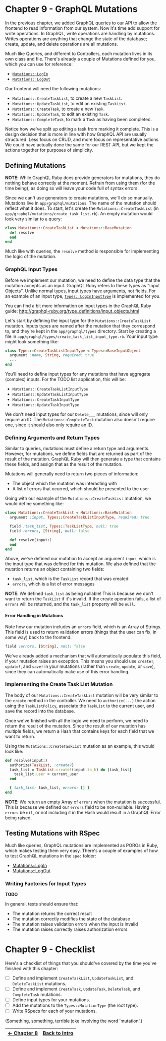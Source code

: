 # Chapter 9 - GraphQL Mutations
In the previous chapter, we added GraphQL queries to our API to allow the frontend to read information from our system.
Now it's time add support for write operations. In GraphQL, write operations are handling by mutations.
Writes operations are anything that change the state of the database;
create, update, and delete operations are all mutations.

Much like Queries, and different to Controllers, each mutation lives in its own class and file.
There's already a couple of Mutations defined for you, which you can use for reference:
 - [`Mutations::LogIn`](../app/graphql/mutations/log_in.rb)
 - [`Mutations::LogOut`](../app/graphql/mutations/log_out.rb)

Our frontend will need the following mutations:
 - `Mutations::CreateTaskList`, to create a new `TaskList`.
 - `Mutations::UpdateTaskList`, to edit an existing `TaskList`.
 - `Mutations::CreateTask`, to create a new `Task`.
 - `Mutations::UpdateTask`, to edit an existing `Task`.
 - `Mutations::CompleteTask`, to mark a `Task` as having been completed.

Notice how we've split up editing a task from marking it complete. This is a design decision that is more in line with
how GraphQL API are usually structured. Less focus on CRUD, and more focus on representative actions.
We could have actually done the same for our REST API, but we kept the actions together for purposes of simplicity.

## Defining Mutations

**NOTE**: While GraphQL Ruby does provide generators for mutations, they do nothing behave correctly at the moment.
Refrain from using them (for the time being), as doing so will leave your code full of syntax errors.

Since we can't use generators to create mutations, we'll do so manually. Mutations live in `app/graphql/mutations`.
The name of the mutation should reflect what it does.
To start, let's create the `Mutations::CreateTaskList` (in `app/graphql/mutations/create_task_list.rb`).
An empty mutation would look very similar to a query:

```ruby
class Mutations::CreateTaskList < Mutations::BaseMutation
  def resolve
  end
end
```

Much like with queries, the `resolve` method is responsible for implementing the logic of the mutation.

### GraphQL Input Types
Before we implement our mutation, we need to define the data type that the mutation accepts as an input.
GraphQL Ruby refers to these types as "Input Objects". Unlike normal types, input types have arguments, not fields.
For an example of an input type, [`Types::LogInInputType`](../app/graphql/types/log_in_input_type.rb) is implemented for you.

You can find a bit more information on input types in the GraphQL Ruby guide:
http://graphql-ruby.org/type_definitions/input_objects.html

Let's start by defining the input type for the `Mutations::CreateTaskList` mutation.
Inputs types are named after the mutation that they correspond to, and they're kept in the `app/graphql/types` directory.
Start by creating a file in `app/graphql/types/create_task_list_input_type.rb`. Your input type might look something like:

```ruby
class Types::CreateTaskListInputType < Types::BaseInputObject
  argument :name, String, required: true
  ...
end
```

You'll need to define input types for any mutations that have aggregate (complex) inputs.
For the TODO list application, this will be:
 - `Mutations::CreateTaskListInputType`
 - `Mutations::UpdateTaskListInputType`
 - `Mutations::CreateTaskInputType`
 - `Mutations::UpdateTaskInputType`

We don't need input types for our `Delete___` mutations, since will only require an ID.
The `Mutations::CompleteTask` mutation also doesn't require one, since it should also only require an ID.

### Defining Arguments and Return Types
Similar to queries, mutations must define a return type and arguments. However, for mutations, we define fields that
are returned as part of the result of the mutation. GraphQL Ruby will then generate a type that contains these fields,
and assign that as the result of the mutation.

Mutations will generally need to return two pieces of information:
 - The object which the mutation was interacting with
 - A list of errors that ocurred, which should be presented to the user

Going with our example of the `Mutations::CreateTaskList` mutation, we would define something like:

```ruby
class Mutations::CreateTaskList < Mutations::BaseMutation
  argument :input, Types::CreateTaskListInputType, required: true

  field :task_list, Types::TaskListType, null: true
  field :errors, [String], null: false

  def resolve(input:)
  end
end
```

Above, we've defined our mutation to accept an argument `input`, which is the input type that was defined for this mutation.
We also defined that the mutation returns an object containing two fields:
 - `task_list`, which is the `TaskList` record that was created
 - `errors`, which is a list of error messages

**NOTE**: We defined `task_list` as being nullable! This is because we don't want to return the `TaskList` if it's invalid.
If the create operation fails, a list of `errors` will be returned, and the `task_list` property will be `null`.

#### Error Handling in Mutations
Note how our mutation includes an `errors` field, which is an Array of Strings.
This field is used to return validation errors (things that the user can fix, in some way) back to the frontend.

```ruby
field :errors, [String], null: false
```

We've already added a mechanism that will automatically populate this field, if your mutation raises an exception.
This means you should use `create!`, `update!`, and `save!` in your mutations (rather than `create`, `update`, or
`save`), since they can automatically make use of this error handling.

### Implementing the Create Task List Mutation
The body of our `Mutations::CreateTaskList` mutation will be very similar to the `create` method in the controller.
We need to `authorize(...)` the action using the `TaskListPolicy`, associate the `TaskList` to the current user,
and save the record into the database.

Once we've finished with all the logic we need to perform, we need to return the result of the mutation.
Since the result of our mutation has multiple fields, we return a Hash that contains keys for each field that
we want to return.

Using the `Mutations::CreateTaskList` mutation as an example, this would look like:

```ruby
def resolve(input:)
  authorize(TaskList, :create?)
  task_list = TaskList.create!(input.to_h) do |task_list|
    task_list.user = current_user
  end

  { task_list: task_list, errors: [] }
end
```

**NOTE**: We return an empty Array of `errors` when the mutation is successful.
This is because we defined our `errors` field to be non-nullable. Having `errors` be `nil`, or not including it
in the Hash would result in a GraphQL Error being raised.

## Testing Mutations with RSpec
Much like queries, GraphQL mutations are implemented as POROs in Ruby, which makes testing them very easy.
There's a couple of examples of how to test GraphQL mutations in the `spec` folder:
 - [Mutations::LogIn](../spec/graphql/mutations/log_in_spec.rb)
 - [Mutations::LogOut](../spec/graphql/mutations/log_out_spec.rb)

### Writing Factories for Input Types
**TODO**

In general, tests should ensure that:
 - The mutation returns the correct result
 - The mutation correctly modifies the state of the database
 - The mutation raises validation errors when the input is invalid
 - The mutation raises correctly raises authorization errors

# Chapter 9 - Checklist
Here's a checklist of things that you should've covered by the time you've finished with this chapter:

- [ ] Define and implement `CreateTaskList`, `UpdateTaskList`, and `DeleteTaskList` mutations.
- [ ] Define and implement `CreateTask`, `UpdateTask`, `DeleteTask`, and `CompleteTask` mutations.
- [ ] Define input types for your mutations.
- [ ] Add the mutations to the `Types::MutationType` (the root type).
- [ ] Write RSpecs for each of your mutations.

(Something, something, terrible joke involving the word 'mutation'.)

| [&larr; Chapter 8](./Chapter%208%20-%20GraphQL%20Queries.md) | [Back to Intro](../README.md) |
| --:| --:|
